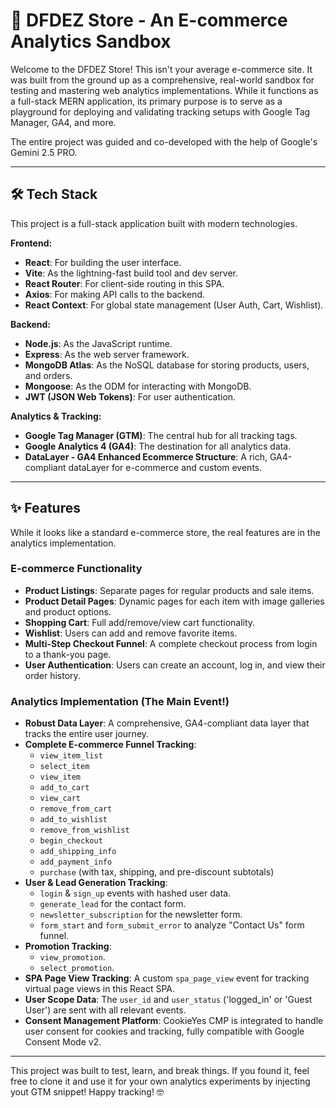 # 🚀 DFDEZ Store - An E-commerce Analytics Sandbox

Welcome to the DFDEZ Store! This isn't your average e-commerce site. It was built from the ground up as a comprehensive, real-world sandbox for testing and mastering web analytics implementations. While it functions as a full-stack MERN application, its primary purpose is to serve as a playground for deploying and validating tracking setups with Google Tag Manager, GA4, and more.

The entire project was guided and co-developed with the help of Google's Gemini 2.5 PRO.

---

## 🛠️ Tech Stack

This project is a full-stack application built with modern technologies.

**Frontend:**
* **React**: For building the user interface.
* **Vite**: As the lightning-fast build tool and dev server.
* **React Router**: For client-side routing in this SPA.
* **Axios**: For making API calls to the backend.
* **React Context**: For global state management (User Auth, Cart, Wishlist).

**Backend:**
* **Node.js**: As the JavaScript runtime.
* **Express**: As the web server framework.
* **MongoDB Atlas**: As the NoSQL database for storing products, users, and orders.
* **Mongoose**: As the ODM for interacting with MongoDB.
* **JWT (JSON Web Tokens)**: For user authentication.

**Analytics & Tracking:**
* **Google Tag Manager (GTM)**: The central hub for all tracking tags.
* **Google Analytics 4 (GA4)**: The destination for all analytics data.
* **DataLayer - GA4 Enhanced Ecommerce Structure**: A rich, GA4-compliant dataLayer for e-commerce and custom events.

---

## ✨ Features

While it looks like a standard e-commerce store, the real features are in the analytics implementation.

### E-commerce Functionality
* **Product Listings**: Separate pages for regular products and sale items.
* **Product Detail Pages**: Dynamic pages for each item with image galleries and product options.
* **Shopping Cart**: Full add/remove/view cart functionality.
* **Wishlist**: Users can add and remove favorite items.
* **Multi-Step Checkout Funnel**: A complete checkout process from login to a thank-you page.
* **User Authentication**: Users can create an account, log in, and view their order history.

### Analytics Implementation (The Main Event!)
* **Robust Data Layer**: A comprehensive, GA4-compliant data layer that tracks the entire user journey.
* **Complete E-commerce Funnel Tracking**:
    * `view_item_list`
    * `select_item`
    * `view_item`
    * `add_to_cart`
    * `view_cart`
    * `remove_from_cart`
    * `add_to_wishlist`
    * `remove_from_wishlist`
    * `begin_checkout`
    * `add_shipping_info`
    * `add_payment_info`
    * `purchase` (with tax, shipping, and pre-discount subtotals)
* **User & Lead Generation Tracking**:
    * `login` & `sign_up` events with hashed user data.
    * `generate_lead` for the contact form.
    * `newsletter_subscription` for the newsletter form.
    * `form_start` and `form_submit_error` to analyze "Contact Us" form funnel.
* **Promotion Tracking**:
    * `view_promotion`.
    * `select_promotion`.
* **SPA Page View Tracking**: A custom `spa_page_view` event for tracking virtual page views in this React SPA.
* **User Scope Data**: The `user_id` and `user_status` ('logged_in' or 'Guest User') are sent with all relevant events.
* **Consent Management Platform**: CookieYes CMP is integrated to handle user consent for cookies and tracking, fully compatible with Google Consent Mode v2.

---

This project was built to test, learn, and break things. If you found it, feel free to clone it and use it for your own analytics experiments by injecting yout GTM snippet! Happy tracking! 🤓
